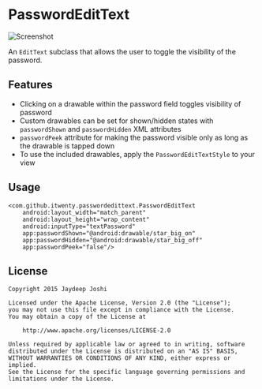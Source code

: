 PasswordEditText
================

![Screenshot](http://i.imgur.com/UyDYJUk.gif)

An `EditText` subclass that allows the user to toggle the visibility of the password.

Features
--------

* Clicking on a drawable within the password field toggles visibility of password
* Custom drawables can be set for shown/hidden states with `passwordShown` and `passwordHidden` XML attributes
* `passwordPeek` attribute for making the password visible only as long as the drawable is tapped down
* To use the included drawables, apply the `PasswordEditTextStyle` to your view

Usage
-----

    <com.github.itwenty.passwordedittext.PasswordEditText
        android:layout_width="match_parent"
        android:layout_height="wrap_content"
        android:inputType="textPassword"
        app:passwordShown="@android:drawable/star_big_on"
        app:passwordHidden="@android:drawable/star_big_off"
        app:passwordPeek="false"/>

License
-------

    Copyright 2015 Jaydeep Joshi

    Licensed under the Apache License, Version 2.0 (the "License");
    you may not use this file except in compliance with the License.
    You may obtain a copy of the License at

        http://www.apache.org/licenses/LICENSE-2.0

    Unless required by applicable law or agreed to in writing, software
    distributed under the License is distributed on an "AS IS" BASIS,
    WITHOUT WARRANTIES OR CONDITIONS OF ANY KIND, either express or implied.
    See the License for the specific language governing permissions and
    limitations under the License.
